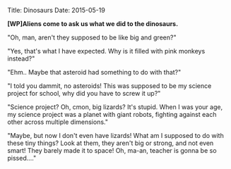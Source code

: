 Title: Dinosaurs
Date: 2015-05-19

**[WP]Aliens come to ask us what we did to the dinosaurs.**

"Oh, man, aren't they supposed to be like big and green?"

"Yes, that's what I have expected. Why is it filled with pink monkeys instead?"

"Ehm.. Maybe that asteroid had something to do with that?"

"I told you dammit, no asteroids! This was supposed to be my science project for school, why did you have to screw it up?"

"Science project? Oh, cmon, big lizards? It's stupid. When I was your age, my science project was a planet with giant robots, fighting against each other across multiple dimensions."

"Maybe, but now I don't even have lizards! What am I supposed to do with these tiny things? Look at them, they aren't big or strong, and not even smart! They barely made it to space! Oh, ma-an, teacher is gonna be so pissed...."
